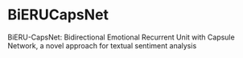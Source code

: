 # BiERUCapsNet
BiERU-CapsNet: Bidirectional Emotional Recurrent Unit with Capsule Network, a novel approach for textual sentiment analysis
